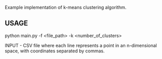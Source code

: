 Example implementation of k-means clustering algorithm.

## USAGE  
python main.py -f <file_path> -k <number_of_clusters>  

INPUT - CSV file where each line represents a point in an n-dimensional space, with coordinates separated by commas.  
